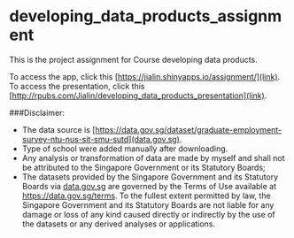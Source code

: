# developing_data_products_assignment
This is the project assignment for Course developing data products.  


To access the app, click this [https://jialin.shinyapps.io/assignment/](link).  
To access the presentation, click this [http://rpubs.com/Jialin/developing_data_products_presentation](link).

###Disclaimer:
- The data source is [https://data.gov.sg/dataset/graduate-employment-survey-ntu-nus-sit-smu-sutd](data.gov.sg).
- Type of school were added manually after downloading. 
-  Any analysis or transformation of data are made by myself and shall not be attributed to the Singapore Government or its Statutory Boards; 
- The datasets provided by the Singapore Government and its Statutory Boards via [data.gov.sg](Data.gov.sg) are governed by the Terms of Use available at https://data.gov.sg/terms. To the fullest extent permitted by law, the Singapore Government and its Statutory Boards are not liable for any damage or loss of any kind caused directly or indirectly by the use of the datasets or any derived analyses or applications.
